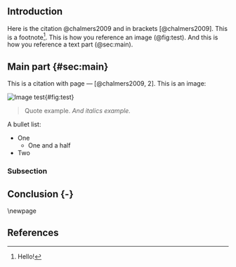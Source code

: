 ## Introduction
Here is the citation @chalmers2009 and in brackets [@chalmers2009]. This is a footnote[^1]. This is how you reference an image (@fig:test). 
And this is how you reference a text part (@sec:main).

## Main part {#sec:main}
This is a citation with page — [@chalmers2009, 2]. This is an image:

![Image test](images/img.jpeg){#fig:test}

> Quote example. *And italics example.*

A bullet list:

- One
  - One and a half
- Two

### Subsection

## Conclusion {-}
\newpage

## References

[^1]: Hello!
